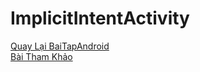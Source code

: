 # ImplicitIntentActivity
[Quay Lại BaiTapAndroid](https://github.com/Vanngoc98/BaiTapAndroid)
</br>
[Bài Tham Khảo](https://ngocminhtran.com/2018/11/05/doi-tuong-intent-trong-android-phan-2/)
